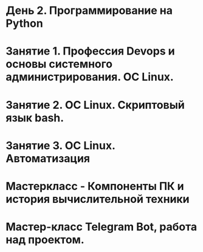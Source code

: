 # День 2. Программирование на Python

# Занятие 1. Профессия Devops и основы системного администрирования. ОС Linux.

# Занятие 2. ОС Linux. Скриптовый язык bash.

# Занятие 3. ОС Linux. Автоматизация

# Мастеркласс - Компоненты ПК и история вычислительной техники

# Мастер-класс Telegram Bot, работа над проектом.


